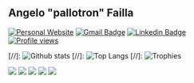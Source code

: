 ## Angelo "pallotron" Failla

[![Personal Website](https://img.shields.io/badge/personal-website-blue?style=flat&link=https://angelofailla.com/)](https://img.shields.io/badge/personal-website-blue?style=flat&link=https://angelofailla.com/)
[![Gmail Badge](https://img.shields.io/badge/-pallotron@gmail.com-005FF9?style=flat&logo=Mail.Ru&logoColor=white&link=mailto:pallotron@gmail.com)](mailto:pallotron@gmail.com) 
[![Linkedin Badge](https://img.shields.io/badge/-Linkedin-0072b1?style=flat&logo=Linkedin&logoColor=white&link=https://www.linkedin.com/in/pallotron/)](https://www.linkedin.com/in/pallotron/)  
[![Profile views](https://komarev.com/ghpvc/?username=pallotron)](https://komarev.com/ghpvc/?username=pallotron)

[//]: ![Github stats](https://github-readme-stats.vercel.app/api?username=pallotron&show_icons=true&include_all_commits=true)
[//]: ![Top Langs](https://github-readme-stats.vercel.app/api/top-langs/?username=pallotron&layout=compact)
[//]: ![Trophies](https://github-profile-trophy.vercel.app/?username=pallotron&column=4&&margin-w=5&margin-h=5&no-bg=true&no-frame=true&theme=flat)

![](https://github-profile-summary-cards.vercel.app/api/cards/profile-details?username=pallotron&theme=nord_bright)
![](https://github-profile-summary-cards.vercel.app/api/cards/repos-per-language?username=pallotron&theme=nord_bright)
![](https://github-profile-summary-cards.vercel.app/api/cards/most-commit-language?username=pallotron&theme=nord_bright)
![](https://github-profile-summary-cards.vercel.app/api/cards/stats?username=pallotron&theme=nord_bright)
![](https://github-profile-summary-cards.vercel.app/api/cards/productive-time?username=pallotron&theme=nord_bright)


